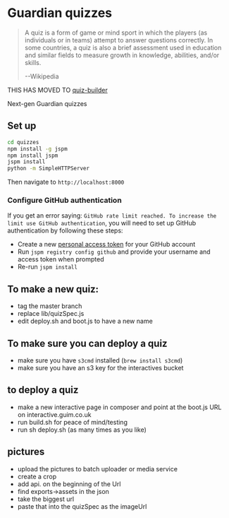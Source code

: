 # Guardian quizzes

> A quiz is a form of game or mind sport in which the players (as individuals or in teams) attempt to answer questions correctly. In some countries, a quiz is also a brief assessment used in education and similar fields to measure growth in knowledge, abilities, and/or skills.
>
> --Wikipedia

THIS HAS MOVED TO [quiz-builder](https://github.com/guardian/quiz-builder)

Next-gen Guardian quizzes

## Set up

```sh
cd quizzes
npm install -g jspm
npm install jspm
jspm install
python -m SimpleHTTPServer
```
Then navigate to `http://localhost:8000`

### Configure GitHub authentication
If you get an error saying: `GitHub rate limit reached. To increase the limit use GitHub authentication`, you will need to set up GitHub authentication by following these steps:

- Create a new [personal access token](https://github.com/settings/applications#personal-access-tokens) for your GitHub account
- Run `jspm registry config github` and provide your username and access token when prompted
- Re-run `jspm install`

## To make a new quiz:
* tag the master branch
* replace lib/quizSpec.js
* edit deploy.sh and boot.js to have a new name

## To make sure you can deploy a quiz
* make sure you have `s3cmd` installed (`brew install s3cmd`)
* make sure you have an s3 key for the interactives bucket

## to deploy a quiz
* make a new interactive page in composer and point at the boot.js URL on interactive.guim.co.uk
* run build.sh for peace of mind/testing
* run sh deploy.sh (as many times as you like)

## pictures
* upload the pictures to batch uploader or media service
* create a crop
* add api. on the beginning of the Url
* find exports->assets in the json
* take the biggest url
* paste that into the quizSpec as the imageUrl
